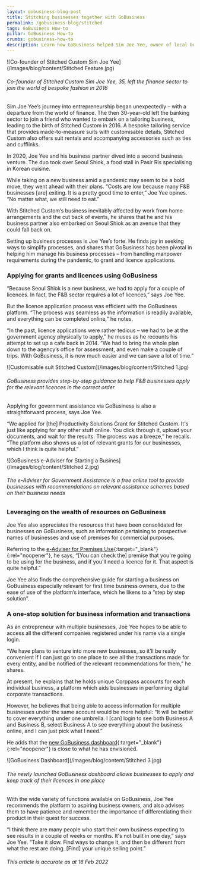 ```yaml
---
layout: gobusiness-blog-post
title: Stitching businesses together with GoBusiness
permalink: /gobusiness-blog/stitched
tags: GoBusiness How-to
pillar: GoBusiness How-to
crumbs: gobusiness-how-to
description: Learn how GoBusiness helped Sim Joe Yee, owner of local businesses Stitched Custom and Seoul Shiok, weave a story of success.  
---
```


![Co-founder of Stitched Custom Sim Joe Yee](/images/blog/content/Stitched Feature.jpg)
###### Co-founder of Stitched Custom Sim Joe Yee, 35, left the finance sector to join the world of bespoke fashion in 2016 

Sim Joe Yee’s journey into entrepreneurship began unexpectedly – with a departure from the world of finance. The then 30-year-old left the banking sector to join a friend who wanted to embark on a tailoring business, leading to the birth of Stitched Custom in 2016. A bespoke tailoring service that provides  made-to-measure suits with customisable details, Stitched Custom also offers suit rentals and accompanying accessories such as ties and cufflinks. 

In 2020, Joe Yee and his business partner dived into a second business venture. The duo took over Seoul Shiok, a food stall in Pasir Ris specialising in Korean cuisine. 

While taking on a new business amid a pandemic may seem to be a bold move, they went ahead with their plans. “Costs are low because many F&B businesses [are] exiting. It is a pretty good time to enter,” Joe Yee opines. “No matter what, we still need to eat.” 

With Stitched Custom’s business inevitably affected by work from home arrangements and the cut back of events, he shares that he and his business partner also embarked on Seoul Shiok as an avenue that they could fall back on.  

Setting up business processes is Joe Yee’s forte. He finds joy in seeking ways to simplify processes, and shares that GoBusiness has been pivotal in helping him manage his business processes – from handling manpower requirements during the pandemic, to grant and licence applications. 

### Applying for grants and licences using GoBusiness 

“Because Seoul Shiok is a new business, we had to apply for a couple of licences. In fact, the F&B sector requires a lot of licences,” says Joe Yee. 

But the licence application process was efficient with the GoBusiness platform. “The process was seamless as the information is readily available, and everything can be completed online,” he notes. 

“In the past, licence applications were rather tedious – we had to be at the government agency physically to apply,” he muses as he recounts his attempt to set up a cafe back in 2014. “We had to bring the whole plan down to the agency’s office for assessment, and even make a couple of trips. With GoBusiness, it is now much easier and we can save a lot of time.”

![Customisable suit Stitched Custom](/images/blog/content/Stitched 1.jpg)
###### GoBusiness provides step-by-step guidance to help F&B businesses apply for the relevant licences in the correct order 

Applying for government assistance via GoBusiness is also a straightforward process, says Joe Yee. 

“We applied for [the] Productivity Solutions Grant for Stitched Custom. It's just like applying for any other stuff online. You click through it, upload your documents, and wait for the results. The process was a breeze,” he recalls. “The platform also shows us a lot of relevant grants for our businesses, which I think is quite helpful.”  

![GoBusiness e-Adviser for Starting a Busines](/images/blog/content/Stitched 2.jpg)
###### The e-Adviser for Government Assistance is a free online tool to provide businesses with recommendations on relevant assistance schemes based on their business needs

### Leveraging on the wealth of resources on GoBusiness

Joe Yee also appreciates the resources that have been consolidated for businesses on GoBusiness, such as information pertaining to prospective names of businesses and use of premises for commercial purposes. 

Referring to the [e-Adviser for Premises Use](https://eadviser.gobusiness.gov.sg/premisesusecheck?src=gobiz_blog){:target="_blank"}{:rel="noopener"}, he says, “[You can check the] premise that you're going to be using for the business, and if you’ll need a licence for it. That aspect is quite helpful.” 

Joe Yee also finds the comprehensive guide for starting a business on GoBusiness especially relevant for first time business owners, due to the ease of use of the platform’s interface, which he likens to a “step by step solution”. 

### A one-stop solution for business information and transactions 

As an entrepreneur with multiple businesses, Joe Yee hopes to be able to access all the different companies registered under his name via a single login.

“We have plans to venture into more new businesses, so it’ll be really convenient if I can just go to one place to see all the transactions made for every entity, and be notified of the relevant recommendations for them,” he shares.   

At present, he explains that he holds unique Corppass accounts for each individual business, a platform which aids businesses in performing digital corporate transactions. 

However, he believes that being able to access information for multiple businesses under the same account would be more helpful: “It will be better to cover everything under one umbrella. I [can] login to see both Business A and Business B, select Business A to see everything about the business online, and I can just pick what I need.” 

He adds that the [new GoBusiness dashboard](https://dashboard.gobusiness.gov.sg/login?src=gobiz_blog){:target="_blank"}{:rel="noopener"} is close to what he has envisioned. 

![GoBusiness Dashboard](/images/blog/content/Stitched 3.jpg)
###### The newly launched GoBusiness dashboard allows businesses to apply and keep track of their licences in one place

With the wide variety of functions available on GoBusiness, Joe Yee recommends the platform to aspiring business owners, and also advises them to have patience and remember the importance of differentiating their product in their quest for success. 


“I think there are many people who start their own business expecting to see results in a couple of weeks or months. It's not built in one day,” says Joe Yee. “Take it slow. Find ways to change it, and then be different from what the rest are doing. [Find] your unique selling point.” 

###### This article is accurate as at 16 Feb 2022

